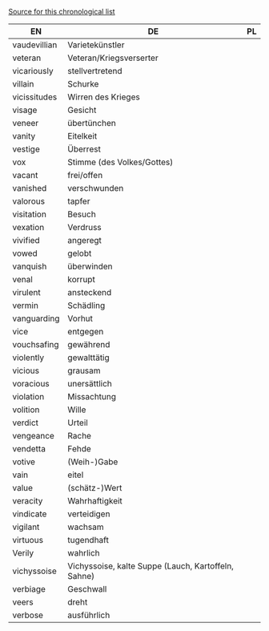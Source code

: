 [Source for this chronological list](http://www.imdb.com/title/tt0434409/quotes)

EN | DE | PL
---|---|--- 
vaudevillian | Varietekünstler | 
veteran | Veteran/Kriegsverserter | 
vicariously | stellvertretend | 
villain | Schurke | 
vicissitudes | Wirren des Krieges | 
visage | Gesicht | 
veneer | übertünchen | 
vanity | Eitelkeit | 
vestige | Überrest | 
vox | Stimme (des Volkes/Gottes) | 
vacant | frei/offen | 
vanished | verschwunden | 
valorous | tapfer | 
visitation | Besuch | 
vexation | Verdruss | 
vivified | angeregt | 
vowed | gelobt | 
vanquish | überwinden | 
venal | korrupt | 
virulent | ansteckend | 
vermin | Schädling | 
vanguarding | Vorhut | 
vice | entgegen | 
vouchsafing | gewährend | 
violently | gewalttätig | 
vicious | grausam | 
voracious | unersättlich | 
violation | Missachtung | 
volition | Wille | 
verdict | Urteil | 
vengeance | Rache | 
vendetta | Fehde | 
votive | (Weih-)Gabe | 
vain | eitel | 
value | (schätz-)Wert | 
veracity | Wahrhaftigkeit | 
vindicate | verteidigen | 
vigilant | wachsam | 
virtuous | tugendhaft | 
Verily | wahrlich | 
vichyssoise | Vichyssoise, kalte Suppe (Lauch, Kartoffeln, Sahne) | 
verbiage | Geschwall | 
veers | dreht | 
verbose | ausführlich | 
